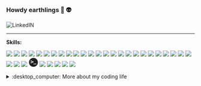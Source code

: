 ### Howdy earthlings :vulcan_salute: :alien:

<a target="_blank" href="https://www.linkedin.com/in/pfsuarez">
  <img align="left" alt="LinkedIN" height="30" src="https://cdn.jsdelivr.net/gh/devicons/devicon/icons/linkedin/linkedin-original.svg" />
</a>
<br/>

----

**Skills:**  

<code><img height="25" src="https://cdn.jsdelivr.net/gh/devicons/devicon/icons/html5/html5-original.svg"></code>
<code><img height="25" src="https://cdn.jsdelivr.net/gh/devicons/devicon/icons/css3/css3-original.svg"></code>
<code><img height="25" src="https://cdn.jsdelivr.net/gh/devicons/devicon/icons/sass/sass-original.svg"></code>
<code><img height="25" src="https://cdn.jsdelivr.net/gh/devicons/devicon/icons/javascript/javascript-original.svg"></code>
<code><img height="25" src="https://cdn.jsdelivr.net/gh/devicons/devicon/icons/chrome/chrome-original.svg" /></code>
<code><img height="25" src="https://cdn.jsdelivr.net/gh/devicons/devicon/icons/angular/angular-original.svg" /></code>
<code><img height="25" src="https://cdn.jsdelivr.net/gh/devicons/devicon/icons/rxjs/rxjs-original.svg" /></code>
<code><img height="25" src="https://cdn.jsdelivr.net/gh/devicons/devicon/icons/jest/jest-plain.svg" /></code>
<code><img height="25" src="https://cdn.jsdelivr.net/gh/devicons/devicon/icons/typescript/typescript-original.svg"></code>
<code><img height="25" src="https://cdn.jsdelivr.net/gh/devicons/devicon/icons/npm/npm-original.svg"></code>
<code><img height="25" src="https://cdn.jsdelivr.net/gh/devicons/devicon/icons/csharp/csharp-original.svg"></code>
<code><img height="25" src="https://cdn.jsdelivr.net/gh/devicons/devicon/icons/dotnetcore/dotnetcore-original.svg"></code>
<code><img height="25" src="https://cdn.jsdelivr.net/gh/devicons/devicon/icons/entityframeworkcore/entityframeworkcore-original.svg"></code>
<code><img height="25" src="https://cdn.jsdelivr.net/gh/devicons/devicon/icons/rabbitmq/rabbitmq-original.svg"></code>
<code><img height="25" src="https://cdn.jsdelivr.net/gh/devicons/devicon/icons/swagger/swagger-original.svg"></code>
<code><img height="25" src="https://cdn.jsdelivr.net/gh/devicons/devicon/icons/blazor/blazor-original.svg"></code>
<code><img height="25" src="https://cdn.jsdelivr.net/gh/devicons/devicon/icons/nuget/nuget-original.svg"></code>
<code><img height="25" src="https://cdn.jsdelivr.net/gh/devicons/devicon/icons/microsoftsqlserver/microsoftsqlserver-original-wordmark.svg"></code>
<code><img height="25" src="https://cdn.jsdelivr.net/gh/devicons/devicon/icons/oracle/oracle-original.svg"></code>
<code><img height="25" src="https://cdn.jsdelivr.net/gh/devicons/devicon/icons/sqlite/sqlite-original.svg"></code>
<code><img height="25" src="https://cdn.jsdelivr.net/gh/devicons/devicon/icons/vscode/vscode-original.svg"></code>
<code><img height="25" src="https://cdn.jsdelivr.net/gh/devicons/devicon/icons/visualstudio/visualstudio-original.svg"></code>
<code><img height="25" src="https://cdn.jsdelivr.net/gh/devicons/devicon/icons/azure/azure-original.svg"></code>
<code><img height="25" src="https://cdn.jsdelivr.net/gh/devicons/devicon/icons/amazonwebservices/amazonwebservices-original-wordmark.svg"></code>
<code><img height="25" src="https://cdn.jsdelivr.net/gh/devicons/devicon/icons/docker/docker-original.svg"></code>
<code><img height="25" src="https://cdn.jsdelivr.net/gh/devicons/devicon/icons/kubernetes/kubernetes-plain.svg"></code>
<code><img height="25" src="https://cdn.jsdelivr.net/gh/devicons/devicon/icons/git/git-original.svg"></code>
<code><img height="25" src="https://cdn.jsdelivr.net/gh/devicons/devicon/icons/github/github-original.svg"></code>
<code><img height="25" src="https://raw.githubusercontent.com/github/explore/80688e429a7d4ef2fca1e82350fe8e3517d3494d/topics/terminal/terminal.png"></code>
<code><img height="25" src="https://cdn.jsdelivr.net/gh/devicons/devicon/icons/powershell/powershell-original.svg"></code>
<code><img height="25" src="https://cdn.jsdelivr.net/gh/devicons/devicon/icons/bash/bash-original.svg"></code>
<code><img height="25" src="https://cdn.jsdelivr.net/gh/devicons/devicon/icons/python/python-original.svg"></code>
<code><img height="25" src="https://cdn.jsdelivr.net/gh/devicons/devicon/icons/linux/linux-original.svg"></code>
<code><img height="25" src="https://cdn.jsdelivr.net/gh/devicons/devicon/icons/windows11/windows11-original.svg"></code>
<br />

<details>
  <summary> :desktop_computer: More about my coding life</summary>
  <p>
    
  [![Github Stats](https://github-readme-stats.vercel.app/api?username=pfsuarez&show_icons=true)](https://github.com/pfsuarez/)
    
  [![Top Langs](https://github-readme-stats.vercel.app/api/top-langs/?username=pfsuarez&layout=compact&langs_count=12)](https://github.com/pfsuarez/)
  
  </p>
</details>


<!--
**pfsuarez/pfsuarez** is a ✨ _special_ ✨ repository because its `README.md` (this file) appears on your GitHub profile.
Here are some ideas to get you started:
- 🔭 I’m currently working on ...
- 🌱 I’m currently learning ...
- 👯 I’m looking to collaborate on ...
- 🤔 I’m looking for help with ...
- 💬 Ask me about ...
- 📫 How to reach me: ...
- 😄 Pronouns: ...
- ⚡ Fun fact: ...
-->
